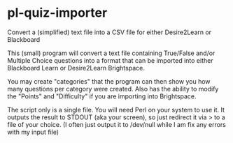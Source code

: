 # pl-quiz-importer
Convert a (simplified) text file into a CSV file for either Desire2Learn or Blackboard

This (small) program will convert a text file containing True/False and/or Multiple Choice questions into a format that can be imported into either Blackboard Learn or Desire2Learn Brightspace.  

You may create "categories" that the program can then show you how many questions per category were created.  Also has the ability to modify the "Points" and "Difficulty" if you are importing into Brightspace.

The script only is a single file.  You will need Perl on your system to use it.   It outputs the result to STDOUT (aka your screen), so just redirect it via > to a file of your choice.  (I often just output it to /dev/null while I am fix any errors with my input file)
